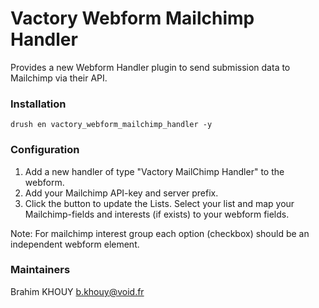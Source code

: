# Vactory Webform Mailchimp Handler

Provides a new Webform Handler plugin to send submission data to Mailchimp
via their API.


### Installation

`drush en vactory_webform_mailchimp_handler -y`

### Configuration

1. Add a new handler of type "Vactory MailChimp Handler" to the webform.
2. Add your Mailchimp API-key and server prefix.
3. Click the button to update the Lists. Select your list and map your
Mailchimp-fields and interests (if exists) to your webform fields.

Note: For mailchimp interest group each option (checkbox) should be
an independent webform element.

### Maintainers
Brahim KHOUY <b.khouy@void.fr>